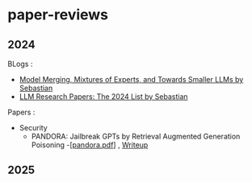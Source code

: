 # paper-reviews


## 2024
BLogs : 
- [Model Merging, Mixtures of Experts, and Towards Smaller LLMs by Sebastian](https://magazine.sebastianraschka.com/p/research-papers-in-january-2024)
- [LLM Research Papers: The 2024 List by Sebastian](https://magazine.sebastianraschka.com/p/llm-research-papers-the-2024-list)

Papers :
- Security 
  - PANDORA: Jailbreak GPTs by Retrieval Augmented Generation Poisoning -[[pandora.pdf](https://github.com/DeepBinder-main/paper-reviews/blob/main/LLM/Security/pandora.pdf)] , [Writeup](https://github.com/DeepBinder-main/paper-reviews/blob/main/LLM/Security/pandora.md)

## 2025

